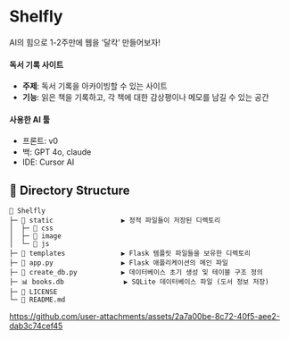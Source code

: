 # Shelfly

AI의 힘으로 1-2주만에 웹을 ‘달칵’ 만들어보자!


#### 독서 기록 사이트

- **주제**: 독서 기록을 아카이빙할 수 있는 사이트
- **기능**: 읽은 책을 기록하고, 각 책에 대한 감상평이나 메모를 남길 수 있는 공간

#### 사용한 AI 툴

- 프론트: v0
- 백: GPT 4o, claude
- IDE: Cursor AI

## 📂 Directory Structure

```
📂 Shelfly
├─ 📂 static                 ▶︎ 정적 파일들이 저장된 디렉토리
│  ├─ 📂 css
│  ├─ 📂 image
│  └─ 📂 js
├─ 📂 templates              ▶︎ Flask 템플릿 파일들을 보유한 디렉토리
├─ 🐍 app.py                 ▶︎ Flask 애플리케이션의 메인 파일
├─ 🐍 create_db.py           ▶︎ 데이터베이스 초기 생성 및 테이블 구조 정의
├─ 📊 books.db               ▶︎ SQLite 데이터베이스 파일 (도서 정보 저장)
├─ 📄 LICENSE
└─ 📄 README.md 
```


https://github.com/user-attachments/assets/2a7a00be-8c72-40f5-aee2-dab3c74cef45



